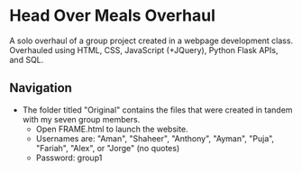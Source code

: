 # Head Over Meals Overhaul
A solo overhaul of a group project created in a webpage development class. Overhauled using HTML, CSS, JavaScript (+JQuery), Python Flask APIs, and SQL.

## Navigation

* The folder titled "Original" contains the files that were created in tandem with my seven group members. 
  * Open FRAME.html to launch the website.
  * Usernames are: "Aman", "Shaheer", "Anthony", "Ayman", "Puja", "Fariah", "Alex", or "Jorge" (no quotes)
  * Password: group1
